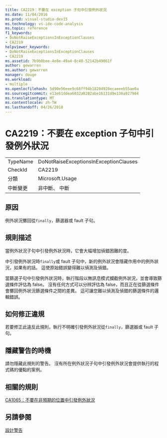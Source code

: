 ```yaml
---
title: CA2219：不要在 exception 子句中引發例外狀況
ms.date: 11/04/2016
ms.prod: visual-studio-dev15
ms.technology: vs-ide-code-analysis
ms.topic: reference
f1_keywords:
- DoNotRaiseExceptionsInExceptionClauses
- CA2219
helpviewer_keywords:
- DoNotRaiseExceptionsInExceptionClauses
- CA2219
ms.assetid: 7b9b0bee-4e8e-49a4-8c40-52142b49061f
author: gewarren
ms.author: gewarren
manager: douge
ms.workload:
- multiple
ms.openlocfilehash: 5d90e56eee9c68ff94b18204928ecaeeeb55ae0a
ms.sourcegitcommit: e13e61ddea6032a8282abe16131d9e136a927984
ms.translationtype: MT
ms.contentlocale: zh-TW
ms.lasthandoff: 04/26/2018
---
```

# <a name="ca2219-do-not-raise-exceptions-in-exception-clauses"></a>CA2219：不要在 exception 子句中引發例外狀況
|||
|-|-|
|TypeName|DoNotRaiseExceptionsInExceptionClauses|
|CheckId|CA2219|
|分類|Microsoft.Usage|
|中斷變更|非中斷、 中斷|

## <a name="cause"></a>原因
 例外狀況擲回從`finally`，篩選器或 fault 子句。

## <a name="rule-description"></a>規則描述
 當例外狀況子句中引發例外狀況時，它會大幅增加偵錯困難的度。

 中引發例外狀況時`finally`或 fault 子句中，新的例外狀況會隱藏作用中的例外狀況，如果有的話。 這使原始錯誤變得難以偵測及偵錯。

 當篩選子句中引發例外狀況時，執行階段以無訊息模式攔截例外狀況，並會導致篩選條件評估為 false。 沒有任何方式可以分辨評估為 false，而且正在從篩選條件會擲回例外狀況篩選條件之間的差異。 這可讓您難以偵測及偵錯的篩選條件的邏輯錯誤。

## <a name="how-to-fix-violations"></a>如何修正違規
 若要修正此違反此規則，執行不明確引發例外狀況從`finally`，篩選器或 fault 子句。

## <a name="when-to-suppress-warnings"></a>隱藏警告的時機
 請勿隱藏此規則的警告。 沒有所在例外狀況子句中引發例外狀況會提供執行的程式碼的優點的案例。

## <a name="related-rules"></a>相關的規則
 [CA1065：不要在非預期的位置中引發例外狀況](../code-quality/ca1065-do-not-raise-exceptions-in-unexpected-locations.md)

## <a name="see-also"></a>另請參閱
 [設計警告](../code-quality/design-warnings.md)